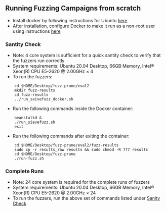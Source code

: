 ## Running Fuzzing Campaigns from scratch

- Install docker by following instructions for Ubuntu [here](https://docs.docker.com/engine/install/ubuntu/)
- After installation, configure Docker to make it run as a non-root user using instructions [here](https://docs.docker.com/engine/install/linux-postinstall/)

### Santity Check

- Note: 4 core system is sufficient for a quick santity check to verify that the fuzzers run correctly
- System requirements: Ubuntu 20.04 Desktop, 66GB Memory, Intel® Xeon(R) CPU E5-2620 @ 2.00GHz × 4
- To run the fuzzers:

```
    cd $HOME/Desktop/fuzz-prune/eval2
    mkdir fuzz-results
    cd fuzz-results
    ../run_seivefuzz_docker.sh
```

- Run the following commands inside the Docker container:

```
    beanstalkd &
    ./run_sievefuzz.sh
    exit
```

- Run the following commands after exiting the container:

```
    cd $HOME/Desktop/fuzz-prune/eval2/fuzz-results
    sudo cp -r results_raw results && sudo chmod -R 777 results
    cd $HOME/Desktop/fuzz-prune 
    ./run-fuzz.sh
```

### Complete Runs

- Note: 24 core system is required for the complete runs of fuzzers
- System requirements: Ubuntu 20.04 Desktop, 66GB Memory, Intel® Xeon(R) CPU E5-2620 @ 2.00GHz × 24
- To run the fuzzers, run the above set of commands listed under [Sanity Check](https://github.com/anonymousrdr/topr/tree/main/docs#santity-check)
